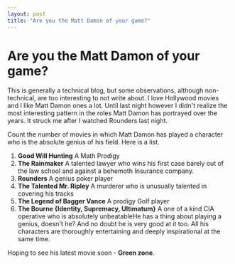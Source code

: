 ```yaml
---
layout: post
title: "Are you the Matt Damon of your game?"
---
```

Are you the Matt Damon of your game?
===
This is generally a technical blog, but some observations, although non-technical, are too interesting to not write about. I love Hollywood movies and I like Matt Damon ones a lot. Until last night however I didn't realize the most interesting pattern in the roles Matt Damon has portrayed over the years. It struck me after I watched Rounders last night.  
  
Count the number of movies in which Matt Damon has played a character who is the absolute genius of his field. Here is a list.  

1. **Good Will Hunting** A Math Prodigy
2. **The Rainmaker** A talented lawyer who wins his first case barely out of the law school and against a behemoth Insurance company.
3. **Rounders** A genius poker player
4. **The Talented Mr. Ripley** A murderer who is unusually talented in covering his tracks
5. **The Legend of Bagger Vance** A prodigy Golf player
6. **The Bourne {Identity, Supremacy, Ultimatum}** A one of a kind CIA operative who is absolutely unbeatableHe has a thing about playing a genius, doesn't he? And no doubt he is very good at it too. All his characters are thoroughly entertaining and deeply inspirational at the same time.  
  
Hoping to see his latest movie soon - **Green zone**.
